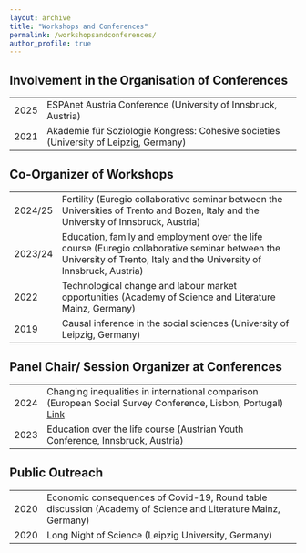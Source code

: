 ```yaml
---
layout: archive
title: "Workshops and Conferences"
permalink: /workshopsandconferences/
author_profile: true
---
```


<h2>Involvement in the Organisation of Conferences</h2>
<table>
    <tbody>
        <tr>
            <td width="10%">2025</td>
            <td>ESPAnet Austria Conference (University of Innsbruck, Austria)</td>
        </tr>
        <tr>
            <td width="10%">2021</td>
            <td>Akademie für Soziologie Kongress: Cohesive societies (University of Leipzig, Germany) </td>
        </tr>
    </tbody>
</table>

<h2>Co-Organizer of Workshops</h2>
<table>
    <tbody>
        <tr>
            <td width="10%">2024/25</td>
            <td>Fertility (Euregio collaborative seminar between the Universities of Trento and Bozen, Italy and the University of Innsbruck, Austria)</td>
        </tr>
        <tr>
            <td width="10%">2023/24</td>
            <td>Education, family and employment over the life course (Euregio collaborative seminar between the University of Trento, Italy and the University of Innsbruck, Austria)</td>
        </tr>
        <tr>
            <td width="10%">2022</td>
            <td>Technological change and labour market opportunities (Academy of Science and Literature Mainz, Germany)</td>
        </tr>
        <tr>
            <td width="10%">2019</td>
            <td>Causal inference in the social sciences (University of Leipzig, Germany) </td>
        </tr>
    </tbody>
</table>

<h2>Panel Chair/ Session Organizer at Conferences</h2>
<table>
    <tbody>
        <tr>
            <td width="10%">2024</td>
            <td>Changing inequalities in international comparison (European Social Survey Conference, Lisbon, Portugal)
                <a href="https://www.europeansocialsurvey.org/about/ess-conference/5th-international-ess-conference">Link</a>
            </td>
        </tr>
        <tr>
            <td width="10%">2023</td>
            <td>Education over the life course (Austrian Youth Conference, Innsbruck, Austria)</td>
        </tr>
    </tbody>
</table>

<h2>Public Outreach</h2>
<table>
    <tbody>
        <tr>
            <td width="10%">2020</td>
            <td>Economic consequences of Covid-19, Round table discussion (Academy of Science and Literature Mainz, Germany)</td>
        </tr>
        <tr>
            <td width="10%">2020</td>
            <td>Long Night of Science (Leipzig University, Germany)</td>
        </tr>
    </tbody>
</table>


